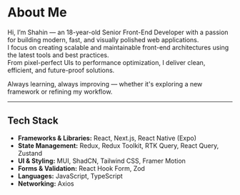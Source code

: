 # About Me

Hi, I’m Shahin — an 18-year-old Senior Front-End Developer with a passion for building modern, fast, and visually polished web applications.  
I focus on creating scalable and maintainable front-end architectures using the latest tools and best practices.  
From pixel-perfect UIs to performance optimization, I deliver clean, efficient, and future-proof solutions.

Always learning, always improving — whether it's exploring a new framework or refining my workflow.

---

## Tech Stack

- **Frameworks & Libraries:** React, Next.js, React Native (Expo)
- **State Management:** Redux, Redux Toolkit, RTK Query, React Query, Zustand
- **UI & Styling:** MUI, ShadCN, Tailwind CSS, Framer Motion
- **Forms & Validation:** React Hook Form, Zod
- **Languages:** JavaScript, TypeScript
- **Networking:** Axios
